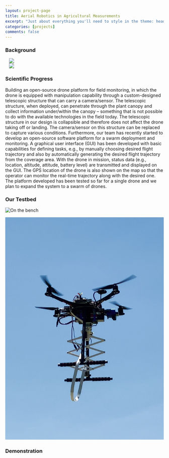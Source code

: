 ```yaml
---
layout: project-page
title: Aerial Robotics in Agricultural Measurements
excerpt: "Just about everything you'll need to style in the theme: headings, paragraphs, blockquotes, tables, code blocks, and more."
categories: [projects]
comments: false
---
```


### Background

<img style="display:block; margin-left: auto; margin-right: auto;" src="../../Pics/agriculture_measurement/Drone-over-plants.png" width="480">

<img style="display:block; margin-left: auto; margin-right: auto;" src="../../Pics/agriculture_measurement/Drone-with-arm-in-bush.png" width="480">

### Scientific Progress

Building an open-source drone platform for field monitoring, in which the drone is equipped with manipulation capability through a custom-designed telescopic structure that can carry a camera/sensor. The telescopic structure, when deployed, can penetrate through the plant canopy and collect information under/within the canopy – something that is not possible to do with the available technologies in the field today. The telescopic structure in our design is collapsible and therefore does not affect the drone taking off or landing. The camera/sensor on this structure can be replaced to capture various conditions. Furthermore, our team has recently started to develop an open-source software platform for a swarm deployment and monitoring. A graphical user interface (GUI) has been developed with basic capabilities for defining tasks, e.g., by manually choosing desired flight trajectory and also by automatically generating the desired flight trajectory from the coverage area. With the drone in mission, status data (e.g., location, altitude, attitude, battery level) are transmitted and displayed on the GUI. The GPS location of the drone is also shown on the map so that the operator can monitor the real-time trajectory along with the desired one. The platform developed has been tested so far for a single drone and we plan to expand the system to a swarm of drones.

### Our Testbed

![On the bench](../../Pics/agriculture_measurement/OntheBench3.jpg)

![Drone Flight](../Pics/agriculture_measurement/PoleFold.png)

### Demonstration
